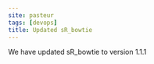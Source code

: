 ```yaml
---
site: pasteur
tags: [devops]
title: Updated sR_bowtie
---
```


We have updated sR_bowtie to  version 1.1.1
